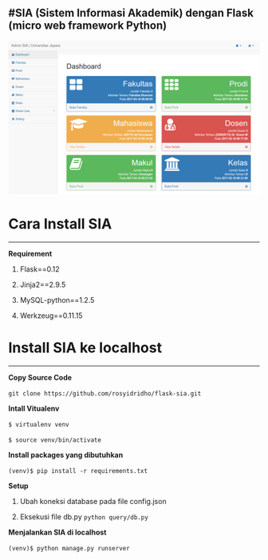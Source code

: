 #SIA (Sistem Informasi Akademik) dengan Flask (micro web framework Python)
---
![image](dist/screencapture-localhost-admin-1489830381901.png)

# Cara Install SIA
---
**Requirement**

1. Flask==0.12

2. Jinja2==2.9.5

3. MySQL-python==1.2.5

4. Werkzeug==0.11.15



# Install SIA ke localhost
---

**Copy Source Code**

`git clone https://github.com/rosyidridho/flask-sia.git`

**Intall Vitualenv**

`$ virtualenv venv`

`$ source venv/bin/activate`

**Install packages yang dibutuhkan**

`(venv)$ pip install -r requirements.txt`

**Setup**

1. Ubah koneksi database pada file config.json

2. Eksekusi file db.py `python query/db.py`

**Menjalankan SIA di localhost**

`(venv)$ python manage.py runserver`
